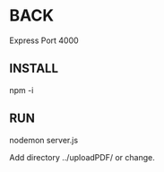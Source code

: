 # BACK

Express
Port 4000

## INSTALL

npm -i

## RUN

nodemon server.js

Add directory ../uploadPDF/ or change. 
